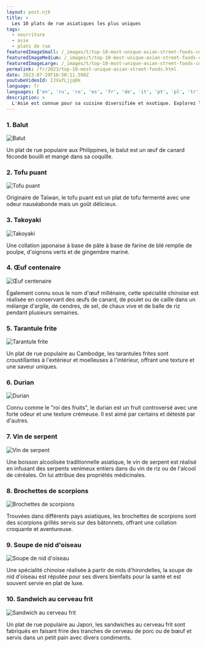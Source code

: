 ```yaml
---
layout: post.njk
title: >
  Les 10 plats de rue asiatiques les plus uniques
tags:
  - nourriture
  - asie
  - plats de rue
featuredImageSmall: /_images/t/top-10-most-unique-asian-street-foods-cover-fr-small.webp
featuredImageMedium: /_images/t/top-10-most-unique-asian-street-foods-cover-fr-medium.webp
featuredImageLarge: /_images/t/top-10-most-unique-asian-street-foods-cover-fr-large.webp
permalink: /fr/2023/top-10-most-unique-asian-street-foods.html
date: 2023-07-29T16:50:11.590Z
youtubeVideoId: IJVafLjjq8k
language: fr
languages: ['en', 'ru', 'ro', 'es', 'fr', 'de', 'it', 'pt', 'pl', 'tr']
description: >
  L'Asie est connue pour sa cuisine diversifiée et exotique. Explorez le monde fascinant des plats de rue asiatiques qui repoussent les limites et défient vos papilles.
---
```


### 1. Balut

![Balut](/_images/8/8d437f9ca4d1f7254f8e00b4fe00dfd9-medium.webp)

Un plat de rue populaire aux Philippines, le balut est un œuf de canard fécondé bouilli et mangé dans sa coquille.

### 2. Tofu puant

![Tofu puant](/_images/c/c3a160fd34d889db10abaeb53c56d6eb-medium.webp)

Originaire de Taïwan, le tofu puant est un plat de tofu fermenté avec une odeur nauséabonde mais un goût délicieux.

### 3. Takoyaki

![Takoyaki](/_images/c/c86b850fcaf3961aa33a9e45ca747aee-medium.webp)

Une collation japonaise à base de pâte à base de farine de blé remplie de poulpe, d'oignons verts et de gingembre mariné.

### 4. Œuf centenaire

![Œuf centenaire](/_images/2/2bccc22c22d4ef6fe40e4a3aedef6f0c-medium.webp)

Également connu sous le nom d'œuf millénaire, cette spécialité chinoise est réalisée en conservant des œufs de canard, de poulet ou de caille dans un mélange d'argile, de cendres, de sel, de chaux vive et de balle de riz pendant plusieurs semaines.

### 5. Tarantule frite

![Tarantule frite](/_images/3/3e858b555a299378a3bcf9ff7fb198bc-medium.webp)

Un plat de rue populaire au Cambodge, les tarantules frites sont croustillantes à l'extérieur et moelleuses à l'intérieur, offrant une texture et une saveur uniques.

### 6. Durian

![Durian](/_images/b/bfb9002c38f6d956be530ef960a61b75-medium.webp)

Connu comme le "roi des fruits", le durian est un fruit controversé avec une forte odeur et une texture crémeuse. Il est aimé par certains et détesté par d'autres.

### 7. Vin de serpent

![Vin de serpent](/_images/d/d906f557b605c56353b0fedab6cbc594-medium.webp)

Une boisson alcoolisée traditionnelle asiatique, le vin de serpent est réalisé en infusant des serpents venimeux entiers dans du vin de riz ou de l'alcool de céréales. On lui attribue des propriétés médicinales.

### 8. Brochettes de scorpions

![Brochettes de scorpions](/_images/e/ef8b9b8adaee77015c6c00844cdb4c9b-medium.webp)

Trouvées dans différents pays asiatiques, les brochettes de scorpions sont des scorpions grillés servis sur des bâtonnets, offrant une collation croquante et aventureuse.

### 9. Soupe de nid d'oiseau

![Soupe de nid d'oiseau](/_images/0/0d0f566e658ac6f3bab8f7946d81a280-medium.webp)

Une spécialité chinoise réalisée à partir de nids d'hirondelles, la soupe de nid d'oiseau est réputée pour ses divers bienfaits pour la santé et est souvent servie en plat de luxe.

### 10. Sandwich au cerveau frit

![Sandwich au cerveau frit](/_images/e/e08a2b54103b9a1e750dda461ab05736-medium.webp)

Un plat de rue populaire au Japon, les sandwiches au cerveau frit sont fabriqués en faisant frire des tranches de cerveau de porc ou de bœuf et servis dans un petit pain avec divers condiments.

